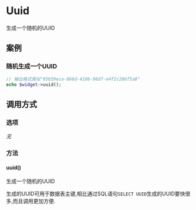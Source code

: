 Uuid
====

生成一个随机的UUID

案例
----

### 随机生成一个UUID
```php
// 输出格式类似"05b59eca-866d-410b-96d7-e4f2c286f5a8"
echo $widget->uuid();
```

调用方式
--------

### 选项

*无*

### 方法

#### uuid()
生成一个随机的UUID

生成的UUID可用于数据表主键,相比通过SQL语句`SELECT UUID`生成的UUID要快很多,而且调用更加方便.
